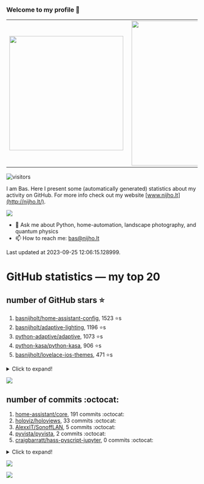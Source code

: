 ### Welcome to my profile 👋

<center>
  <table>
    <tr>
        <td><img width="300px" align="left" src="https://github-readme-stats.vercel.app/api/top-langs/?username=basnijholt&hide=TeX,Jupyter%20Notebook&layout=compact&theme=radical" /></td>
        <td><img align='right' src="https://github-readme-stats.vercel.app/api?username=basnijholt&show_icons=true&theme=radical" width="380"></td>
    </tr>
  </table>
</center>

![visitors](https://visitor-badge.glitch.me/badge?page_id=basnijholt.visitor-badge)

I am Bas. Here I present some (automatically generated) statistics about my activity on GitHub. For more info check out my website [www.nijho.lt](http://nijho.lt/).

![](https://www.nijho.lt/authors/admin/avatar_hu9e60e4b9bc120dfb6a666009f2878da6_182107_250x250_fill_q90_lanczos_center.jpg)

- 💬 Ask me about Python, home-automation, landscape photography, and quantum physics
- 📫 How to reach me: bas@nijho.lt

Last updated at 2023-09-25 12:06:15.128999.

# GitHub statistics — my top 20

## number of GitHub stars ⭐️

1. [basnijholt/home-assistant-config](https://github.com/basnijholt/home-assistant-config/), 1523 ⭐️s
2. [basnijholt/adaptive-lighting](https://github.com/basnijholt/adaptive-lighting/), 1196 ⭐️s
3. [python-adaptive/adaptive](https://github.com/python-adaptive/adaptive/), 1073 ⭐️s
4. [python-kasa/python-kasa](https://github.com/python-kasa/python-kasa/), 906 ⭐️s
5. [basnijholt/lovelace-ios-themes](https://github.com/basnijholt/lovelace-ios-themes/), 471 ⭐️s
<details><summary>Click to expand!</summary>

6. [basnijholt/lovelace-ios-dark-mode-theme](https://github.com/basnijholt/lovelace-ios-dark-mode-theme/), 425 ⭐️s
7. [basnijholt/miflora](https://github.com/basnijholt/miflora/), 359 ⭐️s
8. [basnijholt/rsync-time-machine.py](https://github.com/basnijholt/rsync-time-machine.py/), 343 ⭐️s
9. [topocm/topocm_content](https://github.com/topocm/topocm_content/), 250 ⭐️s
10. [basnijholt/home-assistant-streamdeck-yaml](https://github.com/basnijholt/home-assistant-streamdeck-yaml/), 139 ⭐️s
11. [basnijholt/home-assistant-macbook-touch-bar](https://github.com/basnijholt/home-assistant-macbook-touch-bar/), 92 ⭐️s
12. [basnijholt/markdown-code-runner](https://github.com/basnijholt/markdown-code-runner/), 76 ⭐️s
13. [kwant-project/kwant](https://github.com/kwant-project/kwant/), 75 ⭐️s
14. [basnijholt/home-assistant-streamdeck-yaml-addon](https://github.com/basnijholt/home-assistant-streamdeck-yaml-addon/), 46 ⭐️s
15. [basnijholt/aiokef](https://github.com/basnijholt/aiokef/), 32 ⭐️s
16. [basnijholt/thesis-cover](https://github.com/basnijholt/thesis-cover/), 26 ⭐️s
17. [basnijholt/adaptive-scheduler](https://github.com/basnijholt/adaptive-scheduler/), 21 ⭐️s
18. [basnijholt/instacron](https://github.com/basnijholt/instacron/), 20 ⭐️s
19. [basnijholt/addon-otmonitor](https://github.com/basnijholt/addon-otmonitor/), 15 ⭐️s
20. [kwant-project/kwant-tutorial-2016](https://github.com/kwant-project/kwant-tutorial-2016/), 14 ⭐️s

</details>

![](https://github.com/basnijholt/basnijholt/raw/main/stars_over_time.png)

## number of commits :octocat:

1. [home-assistant/core](https://github.com/home-assistant/core/), 191 commits :octocat:
2. [holoviz/holoviews](https://github.com/holoviz/holoviews/), 33 commits :octocat:
3. [AlexxIT/SonoffLAN](https://github.com/AlexxIT/SonoffLAN/), 5 commits :octocat:
4. [pyvista/pyvista](https://github.com/pyvista/pyvista/), 2 commits :octocat:
5. [craigbarratt/hass-pyscript-jupyter](https://github.com/craigbarratt/hass-pyscript-jupyter/), 0 commits :octocat:
<details><summary>Click to expand!</summary>

6. [basnijholt/deep-learning-udacity](https://github.com/basnijholt/deep-learning-udacity/), 0 commits :octocat:
7. [conda-forge/azure-cosmos-feedstock](https://github.com/conda-forge/azure-cosmos-feedstock/), 0 commits :octocat:
8. [basnijholt/thesis](https://github.com/basnijholt/thesis/), 0 commits :octocat:
9. [conda-forge/pyvisa-feedstock](https://github.com/conda-forge/pyvisa-feedstock/), 0 commits :octocat:
10. [Kobold/text_histogram](https://github.com/Kobold/text_histogram/), 0 commits :octocat:
11. [nipype/pydra](https://github.com/nipype/pydra/), 0 commits :octocat:
12. [conda-forge/conda-forge.github.io](https://github.com/conda-forge/conda-forge.github.io/), 0 commits :octocat:
13. [ethereum/EIPs](https://github.com/ethereum/EIPs/), 0 commits :octocat:
14. [basnijholt/wenfire](https://github.com/basnijholt/wenfire/), 0 commits :octocat:
15. [hacs/default](https://github.com/hacs/default/), 0 commits :octocat:
16. [conda-forge/holoviews-feedstock](https://github.com/conda-forge/holoviews-feedstock/), 0 commits :octocat:
17. [jupyter-widgets/ipywidgets](https://github.com/jupyter-widgets/ipywidgets/), 0 commits :octocat:
18. [basnijholt/lovelace-ios-dark-mode-theme](https://github.com/basnijholt/lovelace-ios-dark-mode-theme/), 0 commits :octocat:
19. [conda-forge/fastcache-feedstock](https://github.com/conda-forge/fastcache-feedstock/), 0 commits :octocat:
20. [kalkih/mini-media-player](https://github.com/kalkih/mini-media-player/), 0 commits :octocat:

</details>

![](https://github.com/basnijholt/basnijholt/raw/main/commits_per_hour.png)

![](https://github.com/basnijholt/basnijholt/raw/main/commits_per_weekday.png)

